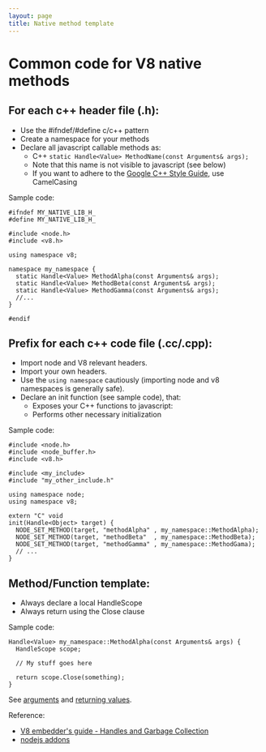 ```yaml
---
layout: page
title: Native method template
---
```

# Common code for V8 native methods

## For each c++ header file (.h):

*   Use the #ifndef/#define c/c++ pattern
*   Create a namespace for your methods
*   Declare all javascript callable methods as:
    *   C++ `static Handle<Value> MethodName(const Arguments& args);`
    *   Note that this name is not visible to javascript (see below)
    *   If you want to adhere to the [Google C++ Style Guide](http://google-styleguide.googlecode.com/svn/trunk/cppguide.xml), use CamelCasing

Sample code:

    #ifndef MY_NATIVE_LIB_H_
    #define MY_NATIVE_LIB_H_

    #include <node.h>
    #include <v8.h>

    using namespace v8;

    namespace my_namespace {
      static Handle<Value> MethodAlpha(const Arguments& args);
      static Handle<Value> MethodBeta(const Arguments& args);
      static Handle<Value> MethodGamma(const Arguments& args);
      //...
    }

    #endif

## Prefix for each c++ code file (.cc/.cpp):

*   Import node and V8 relevant headers.
*   Import your own headers.
*   Use the `using namespace` cautiously (importing node and v8 namespaces is generally safe).
*   Declare an init function (see sample code), that:
    *   Exposes your C++ functions to javascript:
    *   Performs other necessary initialization

Sample code:


    #include <node.h>
    #include <node_buffer.h>
    #include <v8.h>

    #include <my_include>
    #include "my_other_include.h"

    using namespace node;
    using namespace v8;

    extern "C" void
    init(Handle<Object> target) {
      NODE_SET_METHOD(target, "methodAlpha" , my_namespace::MethodAlpha);
      NODE_SET_METHOD(target, "methodBeta"  , my_namespace::MethodBeta);
      NODE_SET_METHOD(target, "methodGamma" , my_namespace::MethodGama);
      // ...
    }

## Method/Function template:

*   Always declare a local HandleScope
*   Always return using the Close clause

Sample code:

    Handle<Value> my_namespace::MethodAlpha(const Arguments& args) {
      HandleScope scope;

      // My stuff goes here

      return scope.Close(something);
    }

See [arguments](arguments.html) and [returning values](returning.html).

Reference:

*   [V8 embedder's guide - Handles and Garbage Collection](https://developers.google.com/v8/embed#handles)
*   [nodejs addons](http://nodejs.org/api/addons.html)
